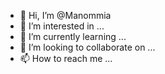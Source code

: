 - 👋 Hi, I’m @Manommia
- 👀 I’m interested in ...
- 🌱 I’m currently learning ...
- 💞️ I’m looking to collaborate on ...
- 📫 How to reach me ...

<!---
Manommia/Manommia is a ✨ special ✨ repository because its `README.md` (this file) appears on your GitHub profile.
You can click the Preview link to take a look at your changes.
--->
